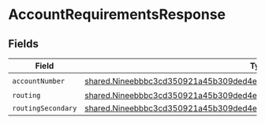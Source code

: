 # AccountRequirementsResponse


## Fields

| Field                                                                                                                                                                    | Type                                                                                                                                                                     | Required                                                                                                                                                                 | Description                                                                                                                                                              |
| ------------------------------------------------------------------------------------------------------------------------------------------------------------------------ | ------------------------------------------------------------------------------------------------------------------------------------------------------------------------ | ------------------------------------------------------------------------------------------------------------------------------------------------------------------------ | ------------------------------------------------------------------------------------------------------------------------------------------------------------------------ |
| `accountNumber`                                                                                                                                                          | [shared.Nineebbbc3cd350921a45b309ded4e5f141c39010cff4692acdd754cd0084136a62](../../models/shared/nineebbbc3cd350921a45b309ded4e5f141c39010cff4692acdd754cd0084136a62.md) | :heavy_check_mark:                                                                                                                                                       | N/A                                                                                                                                                                      |
| `routing`                                                                                                                                                                | [shared.Nineebbbc3cd350921a45b309ded4e5f141c39010cff4692acdd754cd0084136a62](../../models/shared/nineebbbc3cd350921a45b309ded4e5f141c39010cff4692acdd754cd0084136a62.md) | :heavy_minus_sign:                                                                                                                                                       | N/A                                                                                                                                                                      |
| `routingSecondary`                                                                                                                                                       | [shared.Nineebbbc3cd350921a45b309ded4e5f141c39010cff4692acdd754cd0084136a62](../../models/shared/nineebbbc3cd350921a45b309ded4e5f141c39010cff4692acdd754cd0084136a62.md) | :heavy_minus_sign:                                                                                                                                                       | N/A                                                                                                                                                                      |
